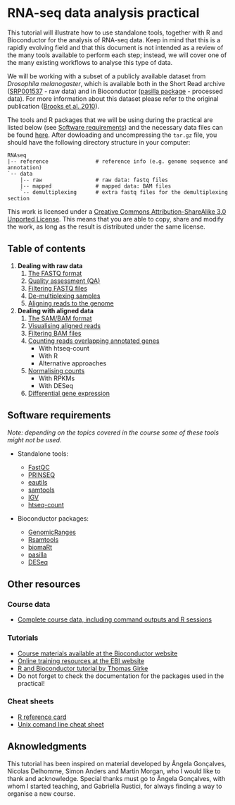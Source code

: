 # RNA-seq data analysis practical
This tutorial will illustrate how to use standalone tools, together with R and Bioconductor for the analysis of RNA-seq data. Keep in mind that this is a rapidly evolving field and that this document is not intended as a review of the many tools available to perform each step; instead, we will cover one of the many existing workflows to analyse this type of data.

We will be working with a subset of a publicly available dataset from *Drosophila melanogaster*, which is available both in the Short Read archive ([SRP001537](http://www.ebi.ac.uk/ena/data/view/SRP001537) - raw data) and in Bioconductor ([pasilla package](http://www.bioconductor.org/packages/release/data/experiment/html/pasilla.html) - processed data). For more information about this dataset please refer to the original publication ([Brooks et al. 2010](http://genome.cshlp.org/content/early/2010/10/04/gr.108662.110)).

The tools and R packages that we will be using during the practical are listed below (see [Software requirements](https://github.com/mgonzalezporta/TeachingMaterial#software-requirements)) and the necessary data files can be found [here](http://www.ebi.ac.uk/~mar/courses/RNAseq.tar.gz). After dowloading and uncompressing the `tar.gz` file, you should have the following directory structure in your computer:

```
RNAseq
|-- reference               # reference info (e.g. genome sequence and annotation)
`-- data
    |-- raw                 # raw data: fastq files
    |-- mapped              # mapped data: BAM files
    `-- demultiplexing      # extra fastq files for the demultiplexing section

```

This work is licensed under a [Creative Commons Attribution-ShareAlike 3.0 Unported License](http://creativecommons.org/licenses/by-sa/3.0/deed.en_US). This means that you are able to copy, share and modify the work, as long as the result is distributed under the same license.

## Table of contents

1. **Dealing with raw data**
    1. [The FASTQ format](doc/11.fastq.md)
    2. [Quality assessment (QA)](doc/12.qa.md)
    3. [Filtering FASTQ files](doc/13.filtering_fastq.md)
    4. [De-multiplexing samples](doc/14.demultiplexing.md)
    3. [Aligning reads to the genome](doc/15.aligning.md)
2. **Dealing with aligned data**
    1. [The SAM/BAM format](doc/21.bam.md)
    1. [Visualising aligned reads](doc/22.visualising.md)
    1. [Filtering BAM files](doc/23.filtering_bam.md)
    1. [Counting reads overlapping annotated genes](doc/24.counting.md)
        * With htseq-count
        * With R
        * Alternative approaches
    1. [Normalising counts](doc/25.normalising.md)
        * With RPKMs
        * With DESeq
    1. [Differential gene expression](doc/26.de.md)

## Software requirements
*Note: depending on the topics covered in the course some of these tools might not be used.*

* Standalone tools:
  * [FastQC](http://www.bioinformatics.babraham.ac.uk/projects/fastqc/)
  * [PRINSEQ](http://prinseq.sourceforge.net/)
  * [eautils](https://code.google.com/p/ea-utils/)
  * [samtools](http://sourceforge.net/projects/samtools/)
  * [IGV](http://www.broadinstitute.org/software/igv/download)
  * [htseq-count](http://www-huber.embl.de/users/anders/HTSeq/doc/count.html)

* Bioconductor packages:
  * [GenomicRanges](http://www.bioconductor.org/packages/release/bioc/html/GenomicRanges.html)
  * [Rsamtools](http://www.bioconductor.org/packages/release/bioc/html/Rsamtools.html)
  * [biomaRt](http://www.bioconductor.org/packages/release/bioc/html/biomaRt.html)
  * [pasilla](http://www.bioconductor.org/packages/release/data/experiment/html/pasilla.html)
  * [DESeq](http://www.bioconductor.org/packages/release/bioc/html/DESeq.html)

## Other resources

### Course data
* [Complete course data, including command outputs and R sessions](http://www.ebi.ac.uk/~mar/courses/RNAseq_all.tar.gz)

### Tutorials
* [Course materials available at the Bioconductor website](http://www.bioconductor.org/help/course-materials/)
* [Online training resources at the EBI website](http://www.ebi.ac.uk/training/online/course-list?topic%5B%5D=13&views_exposed_form_focused_field=)
* [R and Bioconductor tutorial by Thomas Girke](http://manuals.bioinformatics.ucr.edu/home/R_BioCondManual)
* Do not forget to check the documentation for the packages used in the practical!

### Cheat sheets
* [R reference card](http://cran.r-project.org/doc/contrib/Short-refcard.pdf)
* [Unix comand line cheat sheet](http://sites.tufts.edu/cbi/files/2013/01/linux_cheat_sheet.pdf)


## Aknowledgments
This tutorial has been inspired on material developed by Ângela Gonçalves, Nicolas Delhomme, Simon Anders and Martin Morgan, who I would like to thank and acknowledge. Special thanks must go to Ângela Gonçalves, with whom I started teaching, and Gabriella Rustici, for always finding a way to organise a new course.
